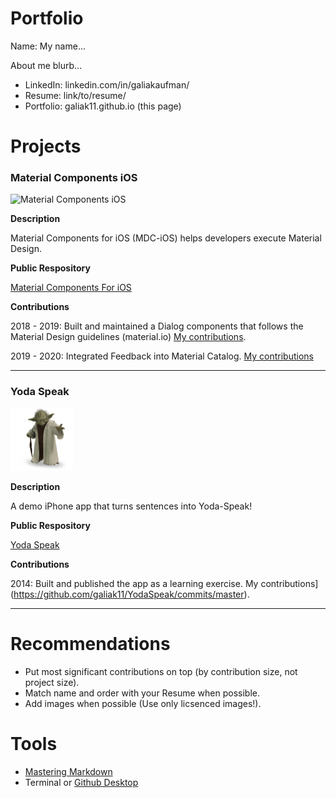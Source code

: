 # Portfolio
Name: My name...

About me blurb...

* LinkedIn:  linkedin.com/in/galiakaufman/
* Resume:    link/to/resume/
* Portfolio: galiak11.github.io (this page)

# Projects


### Material Components iOS

![Material Components iOS](https://github.com/galiak11/material-components-ios/raw/develop/mdc_hero.png)

__Description__

Material Components for iOS (MDC-iOS) helps developers execute Material Design.

__Public Respository__ 

[Material Components For iOS](https://github.com/galiak11/material-components-ios)

__Contributions__

2018 - 2019: Built and maintained a Dialog components that follows the Material Design guidelines (material.io) [My contributions](https://github.com/material-components/material-components-ios/pulls?q=author%3Agaliak11+%5BDialogs%5D).

2019 - 2020: Integrated Feedback into Material Catalog. [My contributions](https://github.com/material-components/material-components-ios/pulls?q=author%3Agaliak11+%5BCatalog%5D)

---

### Yoda Speak

![Yoda](https://github.com/galiak11/galiak11.github.io/blob/master/assets/Yoda.ong.png)

__Description__

A demo iPhone app that turns sentences into Yoda-Speak!

__Public Respository__ 

[Yoda Speak](https://github.com/galiak11/YodaSpeak)

__Contributions__
 
 2014: Built and published the app as a learning exercise. My contributions](https://github.com/galiak11/YodaSpeak/commits/master).

---

# Recommendations

* Put most significant contributions on top (by contribution size, not project size).
* Match name and order with your Resume when possible.
* Add images when possible (Use only licsenced images!).


# Tools

* [Mastering Markdown](https://guides.github.com/features/mastering-markdown/)
* Terminal or [Github Desktop](https://desktop.github.com/)
